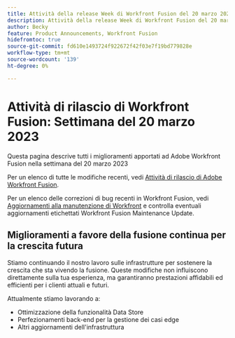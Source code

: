 ```yaml
---
title: Attività della release Week di Workfront Fusion del 20 marzo 2023
description: Attività della release Week di Workfront Fusion del 20 marzo 2023
author: Becky
feature: Product Announcements, Workfront Fusion
hidefromtoc: true
source-git-commit: fd610e1493724f922672f42f03e7f19bd779828e
workflow-type: tm+mt
source-wordcount: '139'
ht-degree: 0%

---
```


# Attività di rilascio di Workfront Fusion: Settimana del 20 marzo 2023

Questa pagina descrive tutti i miglioramenti apportati ad Adobe Workfront Fusion nella settimana del 20 marzo 2023

Per un elenco di tutte le modifiche recenti, vedi [Attività di rilascio di Adobe Workfront Fusion](../../../product-announcements/product-releases/fusion-release-activity/fusion-release-activity.md).

Per un elenco delle correzioni di bug recenti in Workfront Fusion, vedi [Aggiornamenti alla manutenzione di Workfront](https://experienceleague.adobe.com/docs/workfront-known-issues/releases/current-updates.html) e controlla eventuali aggiornamenti etichettati Workfront Fusion Maintenance Update.

## Miglioramenti a favore della fusione continua per la crescita futura

Stiamo continuando il nostro lavoro sulle infrastrutture per sostenere la crescita che sta vivendo la fusione. Queste modifiche non influiscono direttamente sulla tua esperienza, ma garantiranno prestazioni affidabili ed efficienti per i clienti attuali e futuri.

Attualmente stiamo lavorando a:

* Ottimizzazione della funzionalità Data Store
* Perfezionamenti back-end per la gestione dei casi edge
* Altri aggiornamenti dell&#39;infrastruttura
